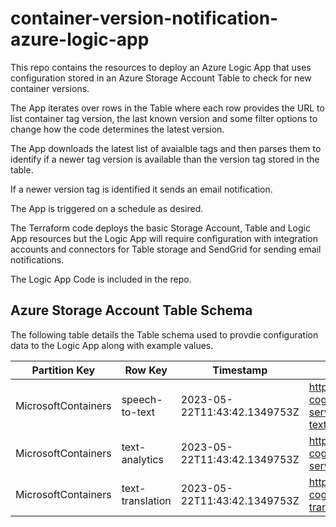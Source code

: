 # container-version-notification-azure-logic-app
This repo contains the resources to deploy an Azure Logic App that uses configuration stored in an Azure Storage Account Table to check for new container versions.

The App iterates over rows in the Table where each row provides the URL to list container tag version, the last known version and some filter options to change how the code determines the latest version.

The App downloads the latest list of avaialble tags and then parses them to identify if a newer tag version is available than the version tag stored in the table.

If a newer version tag is identified it sends an email notification.

The App is triggered on a schedule as desired.

The Terraform code deploys the basic Storage Account, Table and Logic App resources but the Logic App will require configuration with integration accounts and connectors for Table storage and SendGrid for sending email notifications.

The Logic App Code is included in the repo.

## Azure Storage Account Table Schema
The following table details the Table schema used to provdie configuration data to the Logic App along with example values.

| Partition Key | Row Key | Timestamp | ContainerTagListURL | LastKnownVersion | TagIgnoreString | TagIncludeString
| --- | --- | --- | --- | --- | --- | --- |
| MicrosoftContainers | speech-to-text | 2023-05-22T11:43:42.1349753Z | https://mcr.microsoft.com/v2/azure-cognitive-services/speechservices/speech-to-text/tags/list | 3.13.0-amd64-en-us | latest | en-us |
| MicrosoftContainers | text-analytics | 2023-05-22T11:43:42.1349753Z | https://mcr.microsoft.com/v2/azure-cognitive-services/textanalytics/language/tags/list | 3.0.73207636-onprem-6447ac22b | latest | |
| MicrosoftContainers | text-translation | 2023-05-22T11:43:42.1349753Z | https://mcr.microsoft.com/v2/azure-cognitive-services/translator/text-translation/tags/list | 1.0.02327.150-amd64 | latest | |
